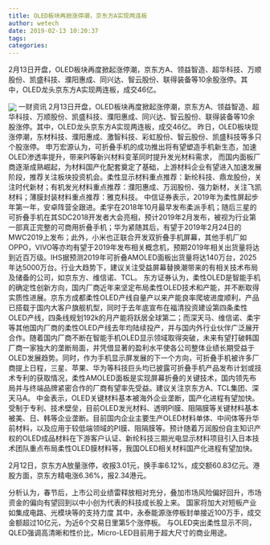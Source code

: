 ```yaml
---
title: OLED板块再掀涨停潮，京东方A实现两连板
author: wetech
date: 2019-02-13 10:20:37
tags: 
categories: 
---
```

2月13日开盘，OLED板块再度掀起涨停潮，京东方A、领益智造、超华科技、万顺股份、凯盛科技、濮阳惠成、同兴达、智云股份、联得装备等10余股涨停。其中，OLED龙头京东方A实现两连板，成交46亿。
<!-- more -->
<img align="center" border="0" src="https://imgcdn.yicai.com/uppics/images/2019/02/1559be0ed97bd3b4488575e41ac3a238.jpg" />
一财资讯
2月13日开盘，OLED板块再度掀起涨停潮，京东方A、领益智造、超华科技、万顺股份、凯盛科技、濮阳惠成、同兴达、智云股份、联得装备等10余股涨停。其中，OLED龙头京东方A实现两连板，成交46亿。
昨日，OLED板块现涨停潮，东材科技、濮阳惠成、激智科技、彩虹股份、智云股份、凯盛科技等多只个股涨停。
申万宏源认为，可折叠手机的成功推出将有望塑造手机新生态，加速OLED渗透率提升，带来PI等新兴材料变革同时提升发光材料需求， 而国内面板厂商逐渐成熟崛起，为材料国产化配套奠定了基础，上游材料企业有望进入加速发展阶段，推荐关注板块投资机会。柔性显示材料重点推荐：新纶科技、鼎龙股份，关注时代新材；有机发光材料重点推荐：濮阳惠成、万润股份、强力新材，关注飞凯材料；薄膜封装材料重点推荐：雅克科技。
中信证券表示，2019年为柔性屏起步年第一年，安卓阵营全跟进。柔宇在2018年10月最早发布柔派手机；随后三星的可折叠手机在其SDC2018开发者大会亮相，预计2019年2月发布，被视为行业第一部真正完整的可商用折叠手机；华为紧随其后，有望于2019年2月24日的MWC2019上发布；此外，小米也正联合开发双折叠手机屏幕，其他手机厂如OPPO，VIVO等亦均有望于2019年发布相关概念机，预期2019年相关出货量将达到近百万级。IHS据预测2019年可折叠AMOLED面板出货量将达140万台，2025年达5000万台。行业大趋势下，建议关注受益屏幕替换潮带来的有相关技术布局及储备的公司，如京东方、维信诺、TCL。
东方证券认为，柔性OLED是智能手机的确定性创新方向，国内厂商近年来坚定布局柔性OLED技术和产能，并不断取得实质性进展。京东方成都柔性OLED产线自量产以来产能良率爬坡进度顺利，产品已搭载于国内大客户旗舰机型，同时于去年底宣布在福清投资建设第四条柔性OLED产线，四条线规划192k的月产能将跃居全球第二；而深天马、维信诺、柔宇等其他国内厂商的柔性OLED产线去年均陆续投产，并与国内外行业伙伴广泛展开合作。随着国内厂商不断在智能手机OLED显示领域取得突破，未来有望打破韩国厂商一家独大的垄断局面，并凭借显著的盈利水平使各公司整体业绩长期受益于OLED发展趋势。同时，作为手机显示屏发展的下一个方向，可折叠手机被许多厂商提上日程，三星、苹果、华为等科技巨头均已披露可折叠手机产品发布计划或技术专利的获取情况，柔性AMOLED面板是实现屏幕折叠的关键技术，国内领先布局并与终端品牌紧密合作的厂商有望率先受益。建议关注京东方A、TCL集团、深天马A。
中金表示，OLED关键材料基本被海外企业垄断，国产化进程有望加快。受制于专利、技术壁垒，目前OLED发光材料、透明PI膜、阻隔膜等关键材料基本被美、日、韩等企业垄断。目前国内企业主要生产OLED材料单体、中间体等升华前材料，以及应用于较低端领域的PI膜、阻隔膜等。预计随着万润股份自主知识产权的OLED成品材料在下游客户认证、新纶科技三期光电显示材料项目引入日本技术团队重点布局柔性OLED膜材料等，我国OLED相关材料国产化进程有望加快。
 
 
2月12日，京东方A放量涨停，收报3.01元，换手率6.12%，成交额60.83亿元。港股方面，京东方精电涨6.36%，报2.34港元。
分析认为，春节后，上市公司业绩雷释放相对充分，叠加市场风险偏好回升，市场资金的偏向有望回到以中小创为代表的科技成长股上来。
国家将加大对短板产业如集成电路、光模块等的支持力度
其中，永泰能源涨停板封单接近100万手，成交金额超过10亿元，为近6个交易日里第5个涨停板。
与OLED突出柔性显示不同，QLED强调高清晰和性价比，Micro-LED目前用于超大尺寸的商业用途。
